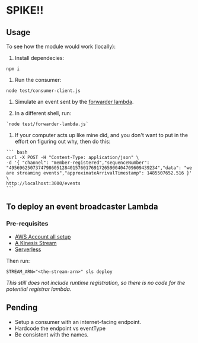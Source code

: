 # SPIKE!!

## Usage
To see how the module would work (locally):

1. Install dependecies:

  `npm i`

1. Run the consumer:

  `node test/consumer-client.js`

1. Simulate an event sent by the [forwarder lambda](forwarder/handler.js).

  1. In a different shell, run:

    `node test/forwarder-lambda.js`

  1. If your computer acts up like mine did, and you don't want to put in the effort on figuring out why, then do this: 

    ``` bash
    curl -X POST -H "Content-Type: application/json" \
    -d '{ "channel": "member-registered","sequenceNumber": "49569625073747986051284015760176917265900404709609439234","data": "we are streaming events","approximateArrivalTimestamp": 1485507652.516 }' \
    http://localhost:3000/events
    ```

## To deploy an event broadcaster Lambda

### Pre-requisites

* [AWS Account all setup]
* [A Kinesis Stream](https://aws.amazon.com/kinesis/streams/)
* [Serverless]

Then run:

`STREAM_ARN="<the-stream-arn>" sls deploy`

_This still does not include runtime registration, so there is no code for the potential registrar lambda._


## Pending
* Setup a consumer with an internet-facing endpoint.
* Hardcode the endpoint vs eventType
* Be consistent with the names.

[Serverless]: https://serverless.com/
[AWS Account all setup]: https://docs.aws.amazon.com/cli/latest/userguide/cli-chap-getting-started.html

